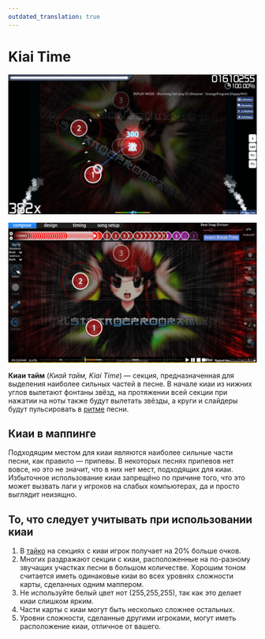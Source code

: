 ```yaml
---
outdated_translation: true
---
```


# Kiai Time

![Фонтаны звёзд показывают, что киаи начался](img/kiai-time-osu-gameplay.png "Фонтаны звёзд показывают, что киаи начался")

![Иконка киаи в левом верхнем углу экрана](img/kiai-time-editor.png "Иконка киаи в левом верхнем углу экрана")

**Киаи тайм** (*Киай тайм, Kiai Time*) — секция, предназначенная для выделения наиболее сильных частей в песне. В начале киаи из нижних углов вылетают фонтаны звёзд, на протяжении всей секции при нажатии на ноты также будут вылетать звёзды, а круги и слайдеры будут пульсировать в [ритме](/wiki/Client/Beatmap_editor/Timing) песни.

## Киаи в маппинге

Подходящим местом для киаи являются наиболее сильные части песни, как правило — припевы. В некоторых песнях припевов нет вовсе, но это не значит, что в них нет мест, подходящих для киаи. Избыточное использование киаи запрещёно по причине того, что это может вызвать лаги у игроков на слабых компьютерах, да и просто выглядит неизящно.

## То, что следует учитывать при использовании киаи

1. В [тайко](/wiki/Game_mode/osu!taiko) на секциях с киаи игрок получает на 20% больше очков.
2. Многих раздражают секции с киаи, расположенные на по-разному звучащих участках песни в большом количестве. Хорошим тоном считается иметь одинаковые киаи во всех уровнях сложности карты, сделанных одним маппером.
3. Не используйте белый цвет нот (255,255,255), так как это делает киаи слишком ярким.
4. Части карты с киаи могут быть несколько сложнее остальных.
5. Уровни сложности, сделанные другими игроками, могут иметь расположение киаи, отличное от вашего.
